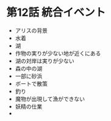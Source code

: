 # 第12話 統合イベント
- アリスの背景
- 水着
- 湖
- 作物の実りが少ない地が近くにある
- 湖の対岸は実りが少ない
- 森の中の湖
- 一部に砂浜
- ボートで散策
- 釣り
- 魔物が出現して漁ができない
- 妖精の仕業
- 
